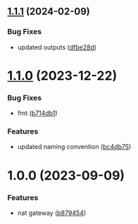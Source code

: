 ## [1.1.1](https://github.com/data-platform-hq/terraform-azurerm-nat-gateway/compare/v1.1.0...v1.1.1) (2024-02-09)


### Bug Fixes

* updated outputs ([dfbe28d](https://github.com/data-platform-hq/terraform-azurerm-nat-gateway/commit/dfbe28d6be62f30c65c6ee84e83480efe3a7bd3f))

# [1.1.0](https://github.com/data-platform-hq/terraform-azurerm-nat-gateway/compare/v1.0.0...v1.1.0) (2023-12-22)


### Bug Fixes

* fmt ([b714db1](https://github.com/data-platform-hq/terraform-azurerm-nat-gateway/commit/b714db12f634ee8c5f06127847b8e14738aeaa34))


### Features

* updated naming convention ([bc4db75](https://github.com/data-platform-hq/terraform-azurerm-nat-gateway/commit/bc4db7577c2c6e36d6273808fda500a31dfccf76))

# 1.0.0 (2023-09-09)


### Features

* nat gateway ([b879454](https://github.com/data-platform-hq/terraform-azurerm-nat-gateway/commit/b8794546069eaf49779321774bd948ffb2c8409b))
